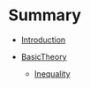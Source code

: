 # Summary

* [Introduction](README.md)

* [BasicTheory](./BasicTheory/BasicTheory.md)

  * [Inequality](./BasicTheory/Inequality/Inequality.md)

  

